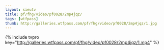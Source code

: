 ```yaml
--- 
layout: sieutv
title: pf/fhg/video/pf0028/2mp4jqz/
tags: [wtfpass]
thumb: http://galleries.wtfpass.com/pf/fhg/video/pf0028/2mp4jqz/1.jpg
---
```

{% include tvpro key="http://galleries.wtfpass.com/pf/fhg/video/pf0028/2mp4jqz/1.mp4" %} 
